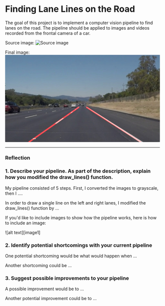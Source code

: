 # Finding Lane Lines on the Road 

The goal of this project is to implement a computer vision pipeline to find lanes on the road. The pipeline should be applied to images and videos recorded from the frontal camera of a car.

Source image:
![Source image](./test_images/solidWhiteRight.jpg)

Final image:
![Final image](./test_images_output/solidWhiteRight.jpg)

---

### Reflection

### 1. Describe your pipeline. As part of the description, explain how you modified the draw_lines() function.

My pipeline consisted of 5 steps. First, I converted the images to grayscale, then I .... 

In order to draw a single line on the left and right lanes, I modified the draw_lines() function by ...

If you'd like to include images to show how the pipeline works, here is how to include an image: 

![alt text][image1]


### 2. Identify potential shortcomings with your current pipeline


One potential shortcoming would be what would happen when ... 

Another shortcoming could be ...


### 3. Suggest possible improvements to your pipeline

A possible improvement would be to ...

Another potential improvement could be to ...
